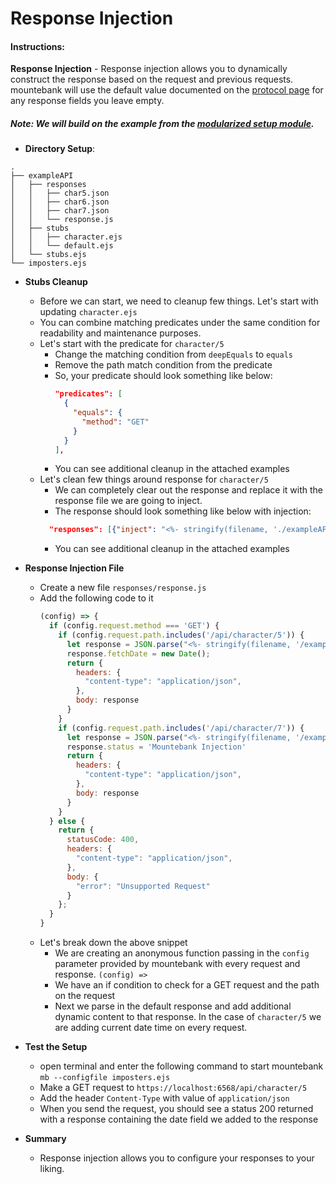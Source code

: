 # Response Injection

#### Instructions:

**Response Injection** - Response injection allows you to dynamically construct the response based on the request and previous requests. mountebank will use the default value documented on the [protocol page](http://www.mbtest.org/docs/protocols/http) for any response fields you leave empty.

##### Note: We will build on the example from the [modularized setup module](/ModularizedSetup/src).

- **Directory Setup**:
```
.
├── exampleAPI
│   ├── responses
│   │   ├── char5.json
│   │   ├── char6.json
│   │   ├── char7.json
│   │   └── response.js
│   ├── stubs
│   │   ├── character.ejs
│   │   └── default.ejs
│   └── stubs.ejs
└── imposters.ejs
```

- **Stubs Cleanup**
  - Before we can start, we need to cleanup few things. Let's start with updating `character.ejs`
  - You can combine matching predicates under the same condition for readability and maintenance purposes.
  - Let's start with the predicate for `character/5`
    - Change the matching condition from `deepEquals` to `equals`
    - Remove the path match condition from the predicate
    - So, your predicate should look something like below:
      ```json
      "predicates": [
        {
          "equals": {
            "method": "GET"
          }
        }
      ],
      ```
    - You can see additional cleanup in the attached examples
  - Let's clean few things around response for `character/5`
    - We can completely clear out the response and replace it with the response file we are going to inject.
    - The response should look something like below with injection:
    ```json
      "responses": [{"inject": "<%- stringify(filename, './exampleAPI/responses/response.js') %>"}]
    ```
    - You can see additional cleanup in the attached examples

- **Response Injection File**
  - Create a new file `responses/response.js`
  - Add the following code to it
    ```js
    (config) => {
      if (config.request.method === 'GET') {
        if (config.request.path.includes('/api/character/5')) {
          let response = JSON.parse("<%- stringify(filename, '/exampleAPI/responses/char5.json') %>");
          response.fetchDate = new Date();
          return {
            headers: {
              "content-type": "application/json",
            },
            body: response
          }
        }
        if (config.request.path.includes('/api/character/7')) {
          let response = JSON.parse("<%- stringify(filename, '/exampleAPI/responses/char7.json') %>");
          response.status = 'Mountebank Injection'
          return {
            headers: {
              "content-type": "application/json",
            },
            body: response
          }
        }
      } else {
        return {
          statusCode: 400,
          headers: {
            "content-type": "application/json",
          },
          body: {
            "error": "Unsupported Request"
          }
        };
      }
    }
    ```
  - Let's break down the above snippet
    - We are creating an anonymous function passing in the `config` parameter provided by mountebank with every request and response. `(config) => `
    - We have an if condition to check for a GET request and the path on the request
    - Next we parse in the default response and add additional dynamic content to that response. In the case of `character/5` we are adding current date time on every request.

- **Test the Setup**
  - open terminal and enter the following command to start mountebank `mb --configfile imposters.ejs`
  - Make a GET request to `https://localhost:6568/api/character/5`
  - Add the header `Content-Type` with value of `application/json`
  - When you send the request, you should see a status 200 returned with a response containing the date field we added to the response

- **Summary**
  - Response injection allows you to configure your responses to your liking.
